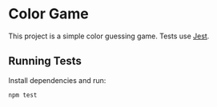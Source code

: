 # Color Game

This project is a simple color guessing game. Tests use [Jest](https://jestjs.io/).

## Running Tests

Install dependencies and run:

```bash
npm test
```
